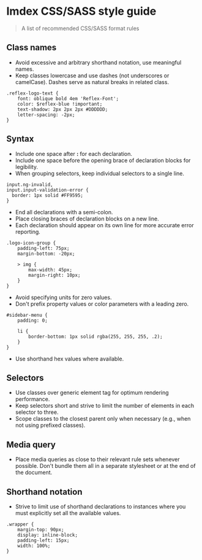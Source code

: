 # Imdex CSS/SASS style guide
> A list of recommended CSS/SASS format rules

## Class names
- Avoid excessive and arbitrary shorthand notation, use meaningful names.
- Keep classes lowercase and use dashes (not underscores or camelCase). Dashes serve as natural breaks in related class.
```
.reflex-logo-text {
    font: oblique bold 4em 'Reflex-Font';
    color: $reflex-blue !important;
    text-shadow: 2px 2px 2px #DDDDDD;
    letter-spacing: -2px;
}
```
## Syntax
- Include one space after **:** for each declaration.
- Include one space before the opening brace of declaration blocks for legibility.
- When grouping selectors, keep individual selectors to a single line.
```
input.ng-invalid,
input.input-validation-error {
  border: 1px solid #FF9595;
}
```
- End all declarations with a semi-colon.
- Place closing braces of declaration blocks on a new line.
- Each declaration should appear on its own line for more accurate error reporting.
```
.logo-icon-group {
    padding-left: 75px;
    margin-bottom: -20px;

    > img {
        max-width: 45px;
        margin-right: 10px;
    }
}
```
- Avoid specifying units for zero values.
- Don't prefix property values or color parameters with a leading zero.
```
#sidebar-menu {
    padding: 0;

    li {
        border-bottom: 1px solid rgba(255, 255, 255, .2);
    }
}
```
- Use shorthand hex values where available.
## Selectors
- Use classes over generic element tag for optimum rendering performance.
- Keep selectors short and strive to limit the number of elements in each selector to three.
- Scope classes to the closest parent only when necessary (e.g., when not using prefixed classes).
## Media query
- Place media queries as close to their relevant rule sets whenever possible. Don't bundle them all in a separate stylesheet or at the end of the document.
## Shorthand notation
- Strive to limit use of shorthand declarations to instances where you must explicitly set all the available values.
```
.wrapper {
    margin-top: 90px;
    display: inline-block;
    padding-left: 15px;
    width: 100%;
}
```
